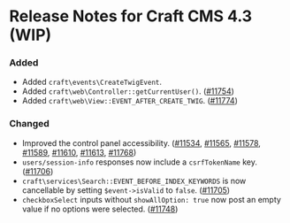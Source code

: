 # Release Notes for Craft CMS 4.3 (WIP)

### Added
- Added `craft\events\CreateTwigEvent`.
- Added `craft\web\Controller::getCurrentUser()`. ([#11754](https://github.com/craftcms/cms/pull/11754))
- Added `craft\web\View::EVENT_AFTER_CREATE_TWIG`. ([#11774](https://github.com/craftcms/cms/pull/11774))

### Changed
- Improved the control panel accessibility. ([#11534](https://github.com/craftcms/cms/pull/11534), [#11565](https://github.com/craftcms/cms/pull/11565), [#11578](https://github.com/craftcms/cms/pull/11578), [#11589](https://github.com/craftcms/cms/pull/11589), [#11610](https://github.com/craftcms/cms/pull/11610), [#11613](https://github.com/craftcms/cms/pull/11613), [#11768](https://github.com/craftcms/cms/pull/11768))
- `users/session-info` responses now include a `csrfTokenName` key. ([#11706](https://github.com/craftcms/cms/pull/11706))
- `craft\services\Search::EVENT_BEFORE_INDEX_KEYWORDS` is now cancellable by setting `$event->isValid` to `false`. ([#11705](https://github.com/craftcms/cms/discussions/11705))
- `checkboxSelect` inputs without `showAllOption: true` now post an empty value if no options were selected. ([#11748](https://github.com/craftcms/cms/issues/11748))
